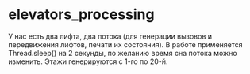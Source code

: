 # elevators_processing
У нас есть два лифта, два потока (для генерации вызовов и передвижения лифтов, печати их состояния). В работе применяется Thread.sleep() на 2 секунды, по желанию время сна потока можно изменить. Этажи генерируются с 1-го по 20-й.
